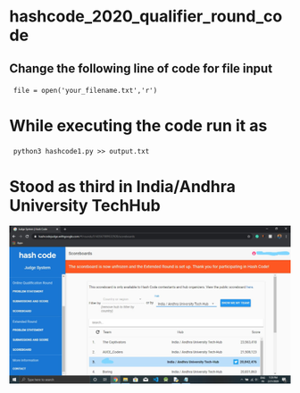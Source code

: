# hashcode_2020_qualifier_round_code

<h2> Change the following line of code for file input </h2>
<code> file = open('your_filename.txt','r')</code>

# While executing the code run it as 
<code> python3 hashcode1.py >> output.txt </code>

# Stood as third in India/Andhra University TechHub
<img src="Screenshot (4)_LI.jpg">
